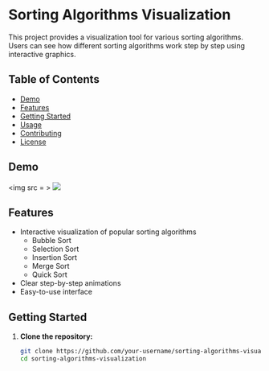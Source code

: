 # Sorting Algorithms Visualization

This project provides a visualization tool for various sorting algorithms. Users can see how different sorting algorithms work step by step using interactive graphics.

## Table of Contents

- [Demo](#demo)
- [Features](#features)
- [Getting Started](#getting-started)
- [Usage](#usage)
- [Contributing](#contributing)
- [License](#license)

## Demo
<img src = >
<img src = "https://github.com/itsdhruvarora/chromasort/blob/main/images/ezgif-2-59c8117805.gif">

## Features

- Interactive visualization of popular sorting algorithms
  - Bubble Sort
  - Selection Sort
  - Insertion Sort
  - Merge Sort
  - Quick Sort
- Clear step-by-step animations
- Easy-to-use interface


## Getting Started

1. **Clone the repository:**

   ```bash
   git clone https://github.com/your-username/sorting-algorithms-visualization.git
   cd sorting-algorithms-visualization
   ```

